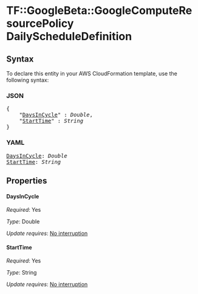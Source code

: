 # TF::GoogleBeta::GoogleComputeResourcePolicy DailyScheduleDefinition

## Syntax

To declare this entity in your AWS CloudFormation template, use the following syntax:

### JSON

<pre>
{
    "<a href="#daysincycle" title="DaysInCycle">DaysInCycle</a>" : <i>Double</i>,
    "<a href="#starttime" title="StartTime">StartTime</a>" : <i>String</i>
}
</pre>

### YAML

<pre>
<a href="#daysincycle" title="DaysInCycle">DaysInCycle</a>: <i>Double</i>
<a href="#starttime" title="StartTime">StartTime</a>: <i>String</i>
</pre>

## Properties

#### DaysInCycle

_Required_: Yes

_Type_: Double

_Update requires_: [No interruption](https://docs.aws.amazon.com/AWSCloudFormation/latest/UserGuide/using-cfn-updating-stacks-update-behaviors.html#update-no-interrupt)

#### StartTime

_Required_: Yes

_Type_: String

_Update requires_: [No interruption](https://docs.aws.amazon.com/AWSCloudFormation/latest/UserGuide/using-cfn-updating-stacks-update-behaviors.html#update-no-interrupt)

